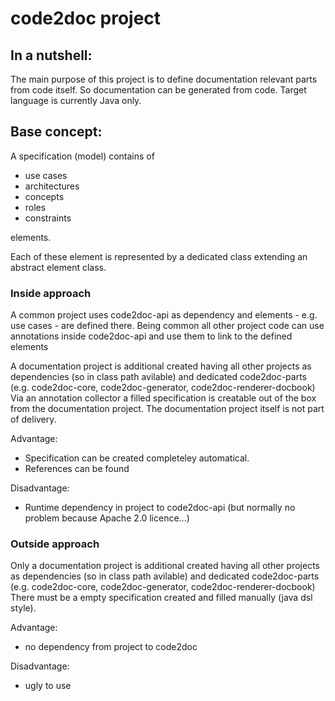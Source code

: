 # code2doc project

## In a nutshell:

The main purpose of this project is to define documentation relevant parts from code itself. So documentation can be generated from code. Target language is currently Java only.


## Base concept:

A specification (model) contains of 
- use cases
- architectures
- concepts
- roles
- constraints

elements.

Each of these element is represented by a dedicated class extending an abstract element class.

### Inside approach
A common project uses code2doc-api as dependency and elements - e.g. use cases - are defined there.
Being common all other project code can use annotations inside code2doc-api and use them to link to the defined elements

A documentation project is additional created having all other projects as dependencies (so in class path avilable) and dedicated code2doc-parts (e.g. code2doc-core, code2doc-generator, code2doc-renderer-docbook)
Via an annotation collector a filled specification is creatable out of the box from the documentation project. The documentation project itself is not part of delivery.

Advantage:
- Specification can be created completeley automatical.
- References can be found

Disadvantage:
- Runtime dependency in project to code2doc-api (but normally no problem because Apache 2.0 licence...)

### Outside approach
Only a documentation project is additional created having all other projects as dependencies (so in class path avilable) and dedicated code2doc-parts (e.g. code2doc-core, code2doc-generator, code2doc-renderer-docbook)
There must be a empty specification created and filled manually (java dsl style).


Advantage:
- no dependency from project to code2doc

Disadvantage:
- ugly to use
